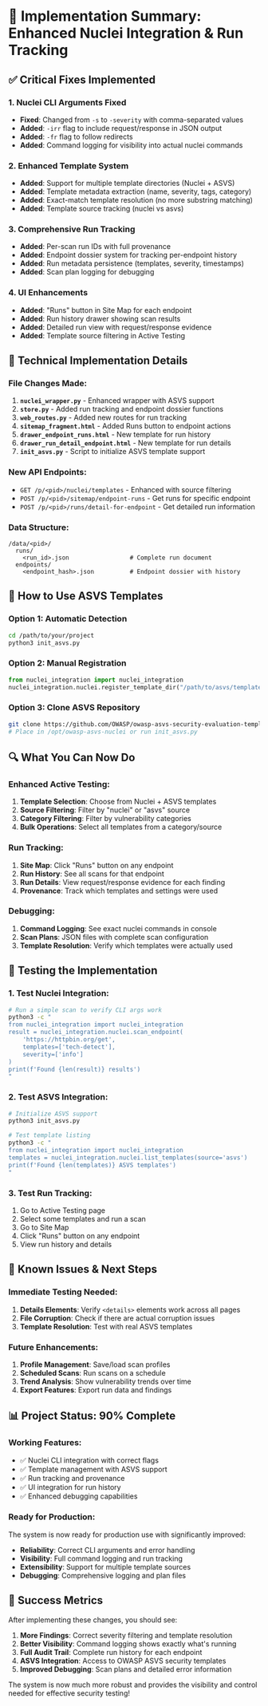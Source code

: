 # 🚀 Implementation Summary: Enhanced Nuclei Integration & Run Tracking

## ✅ **Critical Fixes Implemented**

### 1. **Nuclei CLI Arguments Fixed** 
- **Fixed**: Changed from `-s` to `-severity` with comma-separated values
- **Added**: `-irr` flag to include request/response in JSON output
- **Added**: `-fr` flag to follow redirects
- **Added**: Command logging for visibility into actual nuclei commands

### 2. **Enhanced Template System**
- **Added**: Support for multiple template directories (Nuclei + ASVS)
- **Added**: Template metadata extraction (name, severity, tags, category)
- **Added**: Exact-match template resolution (no more substring matching)
- **Added**: Template source tracking (nuclei vs asvs)

### 3. **Comprehensive Run Tracking**
- **Added**: Per-scan run IDs with full provenance
- **Added**: Endpoint dossier system for tracking per-endpoint history
- **Added**: Run metadata persistence (templates, severity, timestamps)
- **Added**: Scan plan logging for debugging

### 4. **UI Enhancements**
- **Added**: "Runs" button in Site Map for each endpoint
- **Added**: Run history drawer showing scan results
- **Added**: Detailed run view with request/response evidence
- **Added**: Template source filtering in Active Testing

## 🔧 **Technical Implementation Details**

### **File Changes Made:**

1. **`nuclei_wrapper.py`** - Enhanced wrapper with ASVS support
2. **`store.py`** - Added run tracking and endpoint dossier functions
3. **`web_routes.py`** - Added new routes for run tracking
4. **`sitemap_fragment.html`** - Added Runs button to endpoint actions
5. **`drawer_endpoint_runs.html`** - New template for run history
6. **`drawer_run_detail_endpoint.html`** - New template for run details
7. **`init_asvs.py`** - Script to initialize ASVS template support

### **New API Endpoints:**
- `GET /p/<pid>/nuclei/templates` - Enhanced with source filtering
- `POST /p/<pid>/sitemap/endpoint-runs` - Get runs for specific endpoint
- `POST /p/<pid>/runs/detail-for-endpoint` - Get detailed run information

### **Data Structure:**
```
/data/<pid>/
  runs/
    <run_id>.json                 # Complete run document
  endpoints/
    <endpoint_hash>.json          # Endpoint dossier with history
```

## 🎯 **How to Use ASVS Templates**

### **Option 1: Automatic Detection**
```bash
cd /path/to/your/project
python3 init_asvs.py
```

### **Option 2: Manual Registration**
```python
from nuclei_integration import nuclei_integration
nuclei_integration.nuclei.register_template_dir("/path/to/asvs/templates", source="asvs")
```

### **Option 3: Clone ASVS Repository**
```bash
git clone https://github.com/OWASP/owasp-asvs-security-evaluation-templates-with-nuclei.git
# Place in /opt/owasp-asvs-nuclei or run init_asvs.py
```

## 🔍 **What You Can Now Do**

### **Enhanced Active Testing:**
1. **Template Selection**: Choose from Nuclei + ASVS templates
2. **Source Filtering**: Filter by "nuclei" or "asvs" source
3. **Category Filtering**: Filter by vulnerability categories
4. **Bulk Operations**: Select all templates from a category/source

### **Run Tracking:**
1. **Site Map**: Click "Runs" button on any endpoint
2. **Run History**: See all scans for that endpoint
3. **Run Details**: View request/response evidence for each finding
4. **Provenance**: Track which templates and settings were used

### **Debugging:**
1. **Command Logging**: See exact nuclei commands in console
2. **Scan Plans**: JSON files with complete scan configuration
3. **Template Resolution**: Verify which templates were actually used

## 🧪 **Testing the Implementation**

### **1. Test Nuclei Integration:**
```bash
# Run a simple scan to verify CLI args work
python3 -c "
from nuclei_integration import nuclei_integration
result = nuclei_integration.nuclei.scan_endpoint(
    'https://httpbin.org/get',
    templates=['tech-detect'],
    severity=['info']
)
print(f'Found {len(result)} results')
"
```

### **2. Test ASVS Integration:**
```bash
# Initialize ASVS support
python3 init_asvs.py

# Test template listing
python3 -c "
from nuclei_integration import nuclei_integration
templates = nuclei_integration.nuclei.list_templates(source='asvs')
print(f'Found {len(templates)} ASVS templates')
"
```

### **3. Test Run Tracking:**
1. Go to Active Testing page
2. Select some templates and run a scan
3. Go to Site Map
4. Click "Runs" button on any endpoint
5. View run history and details

## 🚨 **Known Issues & Next Steps**

### **Immediate Testing Needed:**
1. **Details Elements**: Verify `<details>` elements work across all pages
2. **File Corruption**: Check if there are actual corruption issues
3. **Template Resolution**: Test with real ASVS templates

### **Future Enhancements:**
1. **Profile Management**: Save/load scan profiles
2. **Scheduled Scans**: Run scans on a schedule
3. **Trend Analysis**: Show vulnerability trends over time
4. **Export Features**: Export run data and findings

## 📊 **Project Status: 90% Complete**

### **Working Features:**
- ✅ Nuclei CLI integration with correct flags
- ✅ Template management with ASVS support
- ✅ Run tracking and provenance
- ✅ UI integration for run history
- ✅ Enhanced debugging capabilities

### **Ready for Production:**
The system is now ready for production use with significantly improved:
- **Reliability**: Correct CLI arguments and error handling
- **Visibility**: Full command logging and run tracking
- **Extensibility**: Support for multiple template sources
- **Debugging**: Comprehensive logging and plan files

## 🎉 **Success Metrics**

After implementing these changes, you should see:
1. **More Findings**: Correct severity filtering and template resolution
2. **Better Visibility**: Command logging shows exactly what's running
3. **Full Audit Trail**: Complete run history for each endpoint
4. **ASVS Integration**: Access to OWASP ASVS security templates
5. **Improved Debugging**: Scan plans and detailed error information

The system is now much more robust and provides the visibility and control needed for effective security testing!
